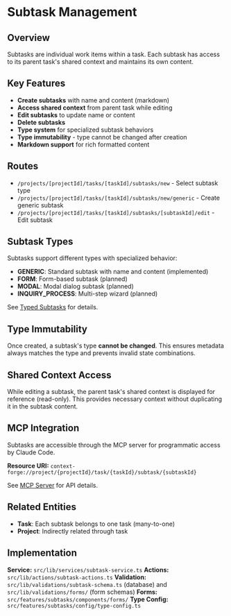 # Subtask Management

## Overview

Subtasks are individual work items within a task. Each subtask has access to its parent task's shared context and maintains its own content.

## Key Features

- **Create subtasks** with name and content (markdown)
- **Access shared context** from parent task while editing
- **Edit subtasks** to update name or content
- **Delete subtasks**
- **Type system** for specialized subtask behaviors
- **Type immutability** - type cannot be changed after creation
- **Markdown support** for rich formatted content

## Routes

- `/projects/[projectId]/tasks/[taskId]/subtasks/new` - Select subtask type
- `/projects/[projectId]/tasks/[taskId]/subtasks/new/generic` - Create generic subtask
- `/projects/[projectId]/tasks/[taskId]/subtasks/[subtaskId]/edit` - Edit subtask

## Subtask Types

Subtasks support different types with specialized behavior:

- **GENERIC**: Standard subtask with name and content (implemented)
- **FORM**: Form-based subtask (planned)
- **MODAL**: Modal dialog subtask (planned)
- **INQUIRY_PROCESS**: Multi-step wizard (planned)

See [Typed Subtasks](./typed-subtasks.md) for details.

## Type Immutability

Once created, a subtask's type **cannot be changed**. This ensures metadata always matches the type and prevents invalid state combinations.

## Shared Context Access

While editing a subtask, the parent task's shared context is displayed for reference (read-only). This provides necessary context without duplicating it in the subtask content.

## MCP Integration

Subtasks are accessible through the MCP server for programmatic access by Claude Code.

**Resource URI:** `context-forge://project/{projectId}/task/{taskId}/subtask/{subtaskId}`

See [MCP Server](../integrations/mcp-server.md) for API details.

## Related Entities

- **Task**: Each subtask belongs to one task (many-to-one)
- **Project**: Indirectly related through task

## Implementation

**Service:** `src/lib/services/subtask-service.ts`
**Actions:** `src/lib/actions/subtask-actions.ts`
**Validation:** `src/lib/validations/subtask-schema.ts` (database) and `src/lib/validations/forms/` (form schemas)
**Forms:** `src/features/subtasks/components/forms/`
**Type Config:** `src/features/subtasks/config/type-config.ts`
